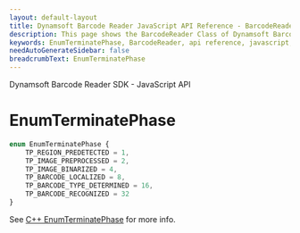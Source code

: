 ```yaml
---
layout: default-layout
title: Dynamsoft Barcode Reader JavaScript API Reference - BarcodeReader
description: This page shows the BarcodeReader Class of Dynamsoft Barcode Reader JavaScript SDK.
keywords: EnumTerminatePhase, BarcodeReader, api reference, javascript, js
needAutoGenerateSidebar: false
breadcrumbText: EnumTerminatePhase
---
```


Dynamsoft Barcode Reader SDK - JavaScript API
# EnumTerminatePhase

```ts
enum EnumTerminatePhase {
    TP_REGION_PREDETECTED = 1,
    TP_IMAGE_PREPROCESSED = 2,
    TP_IMAGE_BINARIZED = 4,
    TP_BARCODE_LOCALIZED = 8,
    TP_BARCODE_TYPE_DETERMINED = 16,
    TP_BARCODE_RECOGNIZED = 32
}
```

See [C++ EnumTerminatePhase](https://www.dynamsoft.com/barcode-reader/parameters/enum/parameter-mode-enums.html?ver=latest#terminatephase) for more info.